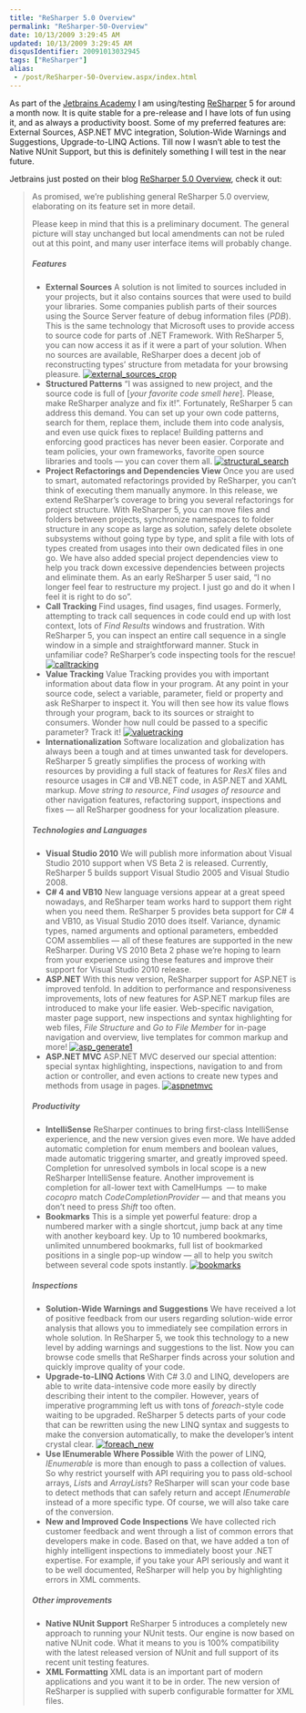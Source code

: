 ```yaml
---
title: "ReSharper 5.0 Overview"
permalink: "ReSharper-50-Overview"
date: 10/13/2009 3:29:45 AM
updated: 10/13/2009 3:29:45 AM
disqusIdentifier: 20091013032945
tags: ["ReSharper"]
alias:
 - /post/ReSharper-50-Overview.aspx/index.html
---
```

As part of the [Jetbrains Academy](http://weblogs.asp.net/lkempe/archive/2009/09/06/joining-jetbrains-academy.aspx) I am using/testing [ReSharper](http://www.jetbrains.com/resharper/index.html) 5 for around a month now. It is quite stable for a pre-release and I have lots of fun using it, and as always a productivity boost. Some of my preferred features are: External Sources, ASP.NET MVC integration, Solution-Wide Warnings and Suggestions, Upgrade-to-LINQ Actions. Till now I wasn’t able to test the Native NUnit Support, but this is definitely something I will test in the near future.

Jetbrains just posted on their blog [ReSharper 5.0 Overview](http://blogs.jetbrains.com/dotnet/2009/10/resharper-50-overview/), check it out:
<!-- more -->

> As promised, we’re publishing general ReSharper 5.0 overview, elaborating on its feature set in more detail.
> 
> Please keep in mind that this is a preliminary document. The general picture will stay unchanged but local amendments can not be ruled out at this point, and many user interface items will probably change.
> 
> ##### Features
> 
> *   **External Sources**
> A solution is not limited to sources included in your projects, but it also contains sources that were used to build your libraries. Some companies publish parts of their sources using the Source Server feature of debug information files (*PDB*). This is the same technology that Microsoft uses to provide access to source code for parts of .NET Framework. With ReSharper 5, you can now access it as if it were a part of your solution. When no sources are available, ReSharper does a decent job of reconstructing types’ structure from metadata for your browsing pleasure.
> [![](http://blogs.jetbrains.com/dotnet/wp-content/uploads/2009/10/external_sources_crop-247x300.png "external_sources_crop")](http://blogs.jetbrains.com/dotnet/wp-content/uploads/2009/10/external_sources_crop.png)
> *   **Structured Patterns**
> “I was assigned to new project, and the source code is full of [*your favorite code smell here*]. Please, make ReSharper analyze and fix it!”. Fortunately, ReSharper 5 can address this demand. You can set up your own code patterns, search for them, replace them, include them into code analysis, and even use quick fixes to replace! Building patterns and enforcing good practices has never been easier. Corporate and team policies, your own frameworks, favorite open source libraries and tools — you can cover them all.
> [![](http://blogs.jetbrains.com/dotnet/wp-content/uploads/2009/10/structural_search-300x239.png "structural_search")](http://blogs.jetbrains.com/dotnet/wp-content/uploads/2009/10/structural_search.png)
> *   **Project Refactorings and Dependencies View**
> Once you are used to smart, automated refactorings provided by ReSharper, you can’t think of executing them manually anymore. In this release, we extend ReSharper’s coverage to bring you several refactorings for project structure. With ReSharper 5, you can move files and folders between projects, synchronize namespaces to folder structure in any scope as large as solution, safely delete obsolete subsystems without going type by type, and split a file with lots of types created from usages into their own dedicated files in one go. We have also added special project dependencies view to help you track down excessive dependencies between projects and eliminate them. As an early ReSharper 5 user said, “I no longer feel fear to restructure my project. I just go and do it when I feel it is right to do so”.
> *   **Call Tracking**
> Find usages, find usages, find usages. Formerly, attempting to track call sequences in code could end up with lost context, lots of *Find Results* windows and frustration. With ReSharper 5, you can inspect an entire call sequence in a single window in a simple and straightforward manner. Stuck in unfamiliar code? ReSharper’s code inspecting tools for the rescue!
> [![](http://blogs.jetbrains.com/dotnet/wp-content/uploads/2009/10/calltracking-300x177.png "calltracking")](http://blogs.jetbrains.com/dotnet/wp-content/uploads/2009/10/calltracking.png)
> *   **Value Tracking**
> Value Tracking provides you with important information about data flow in your program. At any point in your source code, select a variable, parameter, field or property and ask ReSharper to inspect it. You will then see how its value flows through your program, back to its sources or straight to consumers. Wonder how null could be passed to a specific parameter? Track it!
> [![](http://blogs.jetbrains.com/dotnet/wp-content/uploads/2009/10/valuetracking-300x205.png "valuetracking")](http://blogs.jetbrains.com/dotnet/wp-content/uploads/2009/10/valuetracking.png)
> *   **Internationalization**
> Software localization and globalization has always been a tough and at times unwanted task for developers. ReSharper 5 greatly simplifies the process of working with resources by providing a full stack of features for *ResX* files and resource usages in C# and VB.NET code, in ASP.NET and XAML markup. *Move string to resource*, *Find usages of resource* and other navigation features, refactoring support, inspections and fixes — all ReSharper goodness for your localization pleasure.
> 
> ##### Technologies and Languages
> 
> *   **Visual Studio 2010**
> We will publish more information about Visual Studio 2010 support when VS Beta 2 is released. Currently, ReSharper 5 builds support Visual Studio 2005 and Visual Studio 2008.
> *   **C# 4 and VB10**
> New language versions appear at a great speed nowadays, and ReSharper team works hard to support them right when you need them. ReSharper 5 provides beta support for C# 4 and VB10, as Visual Studio 2010 does itself. Variance, dynamic types, named arguments and optional parameters, embedded COM assemblies — all of these features are supported in the new ReSharper. During VS 2010 Beta 2 phase we’re hoping to learn from your experience using these features and improve their support for Visual Studio 2010 release.
> *   **ASP.NET**
> With this new version, ReSharper support for ASP.NET is improved tenfold. In addition to performance and responsiveness improvements, lots of new features for ASP.NET markup files are introduced to make your life easier. Web-specific navigation, master page support, new inspections and syntax highlighting for web files, *File Structure* and *Go to File Member* for in-page navigation and overview, live templates for common markup and more!
> [![](http://blogs.jetbrains.com/dotnet/wp-content/uploads/2009/10/asp_generate1-300x240.png "asp_generate1")](http://blogs.jetbrains.com/dotnet/wp-content/uploads/2009/10/asp_generate1.png)
> *   **ASP.NET MVC**
> ASP.NET MVC deserved our special attention: special syntax highlighting, inspections, navigation to and from action or controller, and even actions to create new types and methods from usage in pages.
> [![](http://blogs.jetbrains.com/dotnet/wp-content/uploads/2009/10/aspnetmvc-300x135.png "aspnetmvc")](http://blogs.jetbrains.com/dotnet/wp-content/uploads/2009/10/aspnetmvc.png)
> 
> ##### Productivity
> 
> *   **IntelliSense**
> ReSharper continues to bring first-class IntelliSense experience, and the new version gives even more. We have added automatic completion for enum members and boolean values, made automatic triggering smarter, and greatly improved speed. Completion for unresolved symbols in local scope is a new ReSharper IntelliSense feature. Another improvement is completion for all-lower text with CamelHumps  — to make *cocopro* match *CodeCompletionProvider* — and that means you don’t need to press *Shift* too often.
> *   **Bookmarks**
> This is a simple yet powerful feature: drop a numbered marker with a single shortcut, jump back at any time with another keyboard key. Up to 10 numbered bookmarks, unlimited unnumbered bookmarks, full list of bookmarked positions in a single pop-up window — all to help you switch between several code spots instantly.
> [![](http://blogs.jetbrains.com/dotnet/wp-content/uploads/2009/10/bookmarks-300x154.png "bookmarks")](http://blogs.jetbrains.com/dotnet/wp-content/uploads/2009/10/bookmarks.png)
> 
> ##### Inspections
> 
> *   **Solution-Wide Warnings and Suggestions**
> We have received a lot of positive feedback from our users regarding solution-wide error analysis that allows you to immediately see compilation errors in whole solution. In ReSharper 5, we took this technology to a new level by adding warnings and suggestions to the list. Now you can browse code smells that ReSharper finds across your solution and quickly improve quality of your code.
> *   **Upgrade-to-LINQ Actions**
> With C# 3.0 and LINQ, developers are able to write data-intensive code more easily by directly describing their intent to the compiler. However, years of imperative programming left us with tons of *foreach*-style code waiting to be upgraded. ReSharper 5 detects parts of your code that can be rewritten using the new LINQ syntax and suggests to make the conversion automatically, to make the developer’s intent crystal clear.
> [![](http://blogs.jetbrains.com/dotnet/wp-content/uploads/2009/10/foreach_new-300x232.png "foreach_new")](http://blogs.jetbrains.com/dotnet/wp-content/uploads/2009/10/foreach_new.png)
> *   **Use IEnumerable Where Possible**
> With the power of LINQ, *IEnumerable* is more than enough to pass a collection of values. So why restrict yourself with API requiring you to pass old-school arrays, *List*s and *ArrayList*s? ReSharper will scan your code base to detect methods that can safely return and accept *IEnumerable* instead of a more specific type. Of course, we will also take care of the conversion.
> *   **New and Improved Code Inspections**
> We have collected rich customer feedback and went through a list of common errors that developers make in code. Based on that, we have added a ton of highly intelligent inspections to immediately boost your .NET expertise. For example, if you take your API seriously and want it to be well documented, ReSharper will help you by highlighting errors in XML comments.
> 
> ##### Other improvements
> 
> *   **Native NUnit Support**
> ReSharper 5 introduces a completely new approach to running your NUnit tests. Our engine is now based on native NUnit code. What it means to you is 100% compatibility with the latest released version of NUnit and full support of its recent unit testing features.
> *   **XML Formatting**
> XML data is an important part of modern applications and you want it to be in order. The new version of ReSharper is supplied with superb configurable formatter for XML files.
